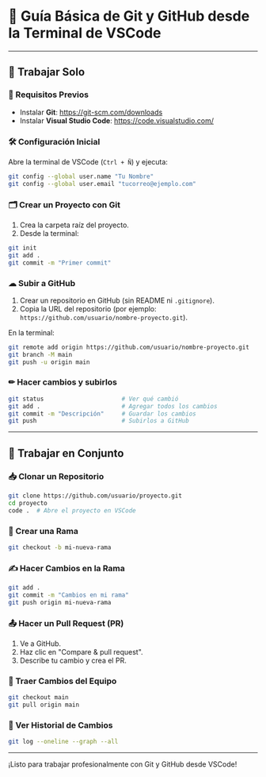 
# 📘 Guía Básica de Git y GitHub desde la Terminal de VSCode

---

## 👤 Trabajar Solo

### 🔧 Requisitos Previos
- Instalar **Git**: https://git-scm.com/downloads
- Instalar **Visual Studio Code**: https://code.visualstudio.com/

### 🛠 Configuración Inicial
Abre la terminal de VSCode (`Ctrl + Ñ`) y ejecuta:

```bash
git config --global user.name "Tu Nombre"
git config --global user.email "tucorreo@ejemplo.com"
```

### 🗂 Crear un Proyecto con Git

1. Crea la carpeta raíz del proyecto.
2. Desde la terminal:

```bash
git init
git add .
git commit -m "Primer commit"
```

### ☁ Subir a GitHub

1. Crear un repositorio en GitHub (sin README ni `.gitignore`).
2. Copia la URL del repositorio (por ejemplo: `https://github.com/usuario/nombre-proyecto.git`).

En la terminal:

```bash
git remote add origin https://github.com/usuario/nombre-proyecto.git
git branch -M main
git push -u origin main
```

### ✏ Hacer cambios y subirlos

```bash
git status                      # Ver qué cambió
git add .                       # Agregar todos los cambios
git commit -m "Descripción"     # Guardar los cambios
git push                        # Subirlos a GitHub
```

---

## 🤝 Trabajar en Conjunto

### 📥 Clonar un Repositorio

```bash
git clone https://github.com/usuario/proyecto.git
cd proyecto
code .  # Abre el proyecto en VSCode
```

### 🌿 Crear una Rama

```bash
git checkout -b mi-nueva-rama
```

### ✍ Hacer Cambios en la Rama

```bash
git add .
git commit -m "Cambios en mi rama"
git push origin mi-nueva-rama
```

### 📤 Hacer un Pull Request (PR)

1. Ve a GitHub.
2. Haz clic en "Compare & pull request".
3. Describe tu cambio y crea el PR.

### 🔄 Traer Cambios del Equipo

```bash
git checkout main
git pull origin main
```

### 📜 Ver Historial de Cambios

```bash
git log --oneline --graph --all
```

---

¡Listo para trabajar profesionalmente con Git y GitHub desde VSCode!

